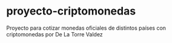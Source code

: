 # proyecto-criptomonedas
Proyecto para cotizar monedas oficiales de distintos países con criptomonedas por De La Torre Valdez
